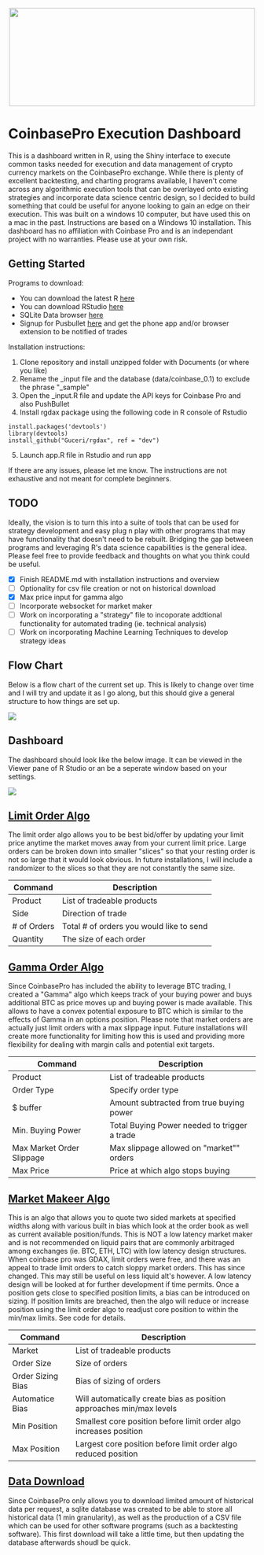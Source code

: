<p align="center">
  <img width="500" height="200" src="www/coinbase_pro_logo.png">
</p>

# CoinbasePro Execution Dashboard

  This is a dashboard written in R, using the Shiny interface to execute common tasks needed for execution and data management
of crypto currency markets on the CoinbasePro exchange.  While there is plenty of excellent backtesting, and charting programs available,
I haven't come across any algorithmic execution tools that can be overlayed onto existing strategies and incorporate data science centric design, so I decided to build something that could be useful for anyone looking to gain an edge on their execution.  This was built on a windows 10 computer, but have used this on a mac in the past.  Instructions are based on a Windows 10 installation. This dashboard has no affiliation with Coinbase Pro and is an independant project with no warranties. Please use at your own risk. 


## Getting Started

Programs to download:
- You can download the latest R [here](https://cran.r-project.org/bin/windows/base/)
- You can download RStudio [here](https://rstudio.com/products/rstudio/download/)
- SQLite Data browser [here](https://sqlitebrowser.org/dl/)
- Signup for Pusbullet [here](https://www.pushbullet.com/) and get the phone app and/or browser extension to be notified of trades

Installation instructions:
1. Clone repository and install unzipped folder with Documents (or where you like)
2. Rename the _input file and the database (data/coinbase_0.1) to exclude the phrase "_sample"
3. Open the _input.R file and update the API keys for Coinbase Pro and also PushBullet
4. Install rgdax package using the following code in R console of Rstudio
```
install.packages('devtools')
library(devtools)
install_github("Guceri/rgdax", ref = "dev")
```
5. Launch app.R file in Rstudio and run app

If there are any issues, please let me know.  The instructions are not exhaustive and not meant for complete beginners. 

## TODO
  Ideally, the vision is to turn this into a suite of tools that can be used for strategy development and easy plug n play with other programs that may have functionality that doesn't need to be rebuilt.  Bridging the gap between programs and leveraging R's data science capabilities is the general idea. Please feel free to provide feedback and thoughts on what you think could be useful.
  
- [X] Finish README.md with installation instructions and overview
- [ ] Optionality for csv file creation or not on historical download
- [X] Max price input for gamma algo
- [ ] Incorporate websocket for market maker
- [ ] Work on incorporating a "strategy" file to incoporate addtional functionality for automated trading (ie. technical analysis)
- [ ] Work on incorporating Machine Learning Techniques to develop strategy ideas
  
## Flow Chart
Below is a flow chart of the current set up.  This is likely to change over time and I will try and update it as I go along, but this should give a general structure to how things are set up. 

![](www/programflowchart.png)


## Dashboard
The dashboard should look like the below image.  It can be viewed in the Viewer pane of R Studio or an be a seperate window based on your settings.

![](www/dashboard.png)

## [Limit Order Algo](_limitorderalgo.R)
  The limit order algo allows you to be best bid/offer by updating your limit price anytime the market moves away from your current limit price.  Large orders can be broken down into smaller "slices" so that your resting order is not so large that it would look obvious.  In future installations, I will include a randomizer to the slices so that they are not constantly the same size. 
  
| Command | Description |
| --- | --- |
| Product | List of tradeable products |
| Side | Direction of trade |
| # of Orders | Total # of orders you would like to send |
| Quantity | The size of each order |
  
## [Gamma Order Algo](_gamma_algos.R)
  Since CoinbasePro has included the ability to leverage BTC trading, I created a "Gamma" algo which keeps track of your buying power and buys additional BTC as price moves up and buying power is made available.  This allows to have a convex potential exposure to BTC which is similar to the effects of Gamma in an options position. Please note that market orders are actually just limit orders with a max slippage input. Future installations will create more functionality for limiting how this is used and providing more flexibility for dealing with margin calls and potential exit targets. 
  
| Command | Description |
| --- | --- |
| Product | List of tradeable products |
| Order Type | Specify order type |
| $ buffer | Amount subtracted from true buying power |
| Min. Buying Power | Total Buying Power needed to trigger a trade |
| Max Market Order Slippage | Max slippage allowed on "market"" orders |
| Max Price | Price at which algo stops buying |

## [Market Makeer Algo](_automation.R)
  This is an algo that allows you to quote two sided markets at specified widths along with various built in bias which look at the order book as well as current available position/funds.  This is NOT a low latency market maker and is not recommended on liquid pairs that are commonly arbitraged among exchanges (ie. BTC, ETH, LTC) with low latency design structures.  When coinbase pro was GDAX, limit orders were free, and there was an appeal to trade limit orders to catch sloppy market orders.  This has since changed.  This may still be useful on less liquid alt's however.  A low latency design will be looked at for further development if time permits.  Once a position gets close to specified position limits, a bias can be introduced on sizing. If position limits are breached, then the algo will reduce or increase position using the limit order algo to readjust core position to within the min/max limits.  See code for details.
  
| Command | Description |
| --- | --- |
| Market | List of tradeable products |
| Order Size | Size of orders |
| Order Sizing Bias | Bias of sizing of orders |
| Automatice Bias | Will automatically create bias as position approaches min/max levels
| Min Position | Smallest core position before limit order algo increases position |
| Max Position | Largest core position before limit order algo reduced position |

## [Data Download](_coinbase_hist.R)
  Since CoinbasePro only allows you to download limited amount of historical data per request, a sqlite database was created to be able to store all historical data (1 min granularity), as well as the production of a CSV file which can be used for other software programs (such as a backtesting software).  This first download will take a little time, but then updating the database afterwards shoudl be quick.
